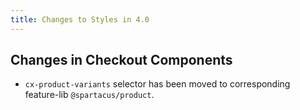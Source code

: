```yaml
---
title: Changes to Styles in 4.0
---
```


## Changes in Checkout Components

* `cx-product-variants` selector has been moved to corresponding feature-lib `@spartacus/product`.
